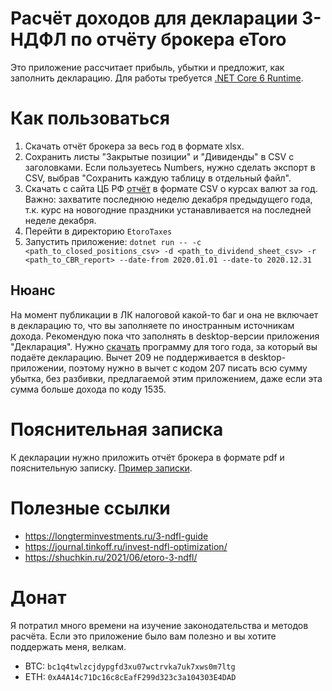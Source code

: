 # Расчёт доходов для декларации 3-НДФЛ по отчёту брокера eToro

Это приложение рассчитает прибыль, убытки и предложит, как заполнить декларацию. Для работы требуется [.NET Core 6 Runtime](https://dotnet.microsoft.com/en-us/download).

# Как пользоваться

1. Скачать отчёт брокера за весь год в формате xlsx.
2. Сохранить листы "Закрытые позиции" и "Дивиденды" в CSV с заголовками. Если пользуетесь Numbers, нужно сделать экспорт в CSV, выбрав "Сохранить каждую таблицу в отдельный файл".
3. Скачать с сайта ЦБ РФ [отчёт](https://www.cbr.ru/currency_base/dynamics/) в формате CSV о курсах валют за год. Важно: захватите последнюю неделю декабря предыдущего года, т.к. курс на новогодние праздники устанавливается на последней неделе декабря.
4. Перейти в директорию `EtoroTaxes`
5. Запустить приложение: `dotnet run -- -c <path_to_closed_positions_csv> -d <path_to_dividend_sheet_csv> -r <path_to_CBR_report> --date-from 2020.01.01 --date-to 2020.12.31`

## Нюанс

На момент публикации в ЛК налоговой какой-то баг и она не включает в декларацию то, что вы заполняете по иностранным источникам дохода. Рекомендую пока что заполнять в desktop-версии приложения "Декларация". Нужно [скачать](https://www.gnivc.ru/software/fnspo/ndfl_3_4/) программу для того года, за который вы подаёте декларацию. Вычет 209 не поддерживается в desktop-приложении, поэтому нужно в вычет с кодом 207 писать всю сумму убытка, без разбивки, предлагаемой этим приложением, даже если эта сумма больше дохода по коду 1535.

# Пояснительная записка

К декларации нужно приложить отчёт брокера в формате pdf и пояснительную записку. [Пример записки](Пояснительная%20записка.pdf).

# Полезные ссылки

- https://longterminvestments.ru/3-ndfl-guide
- https://journal.tinkoff.ru/invest-ndfl-optimization/
- https://shuchkin.ru/2021/06/etoro-3-ndfl/

# Донат

Я потратил много времени на изучение законодательства и методов расчёта. Если это приложение было вам полезно и вы хотите поддержать меня, велкам.

- BTC: `bc1q4twlzcjdypgfd3xu07wctrvka7uk7xws0m7ltg`
- ETH: `0xA4A14c71Dc16c8cEafF299d323c3a104303E4DAD`
